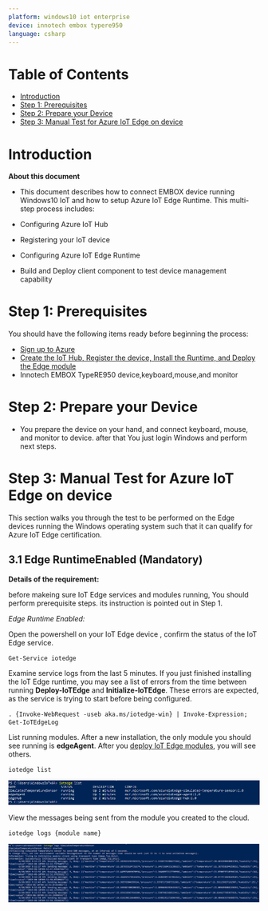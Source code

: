 ```yaml
---
platform: windows10 iot enterprise
device: innotech embox typere950
language: csharp
---
```


# Table of Contents

-   [Introduction](#Introduction)
-   [Step 1: Prerequisites](#Prerequisites)
-   [Step 2: Prepare your Device](#PrepareDevice)
-   [Step 3: Manual Test for Azure IoT Edge on device](#Manual)

<a name="Introduction"></a>
# Introduction

**About this document**

-   This document describes how to connect EMBOX device running Windows10 IoT and how to setup Azure IoT Edge Runtime. This multi-step process includes:

-   Configuring Azure IoT Hub
-   Registering your IoT device
-   Configuring Azure IoT Edge Runtime
-   Build and Deploy client component to test device management capability 

<a name="Prerequisites"></a>
# Step 1: Prerequisites

You should have the following items ready before beginning the process:

-   [Sign up to Azure](https://account.windowsazure.com/signup?offer=ms-azr-0044p)
-   [Create the IoT Hub, Register the device, Install the Runtime, and Deploy the Edge module](https://docs.microsoft.com/en-us/azure/iot-edge/quickstart)
-   Innotech EMBOX TypeRE950 device,keyboard,mouse,and monitor

<a name="PrepareDevice"></a>
# Step 2: Prepare your Device

-   You prepare the device on your hand, and connect keyboard, mouse, and monitor to device. after that You just login Windows and perform next steps.

<a name="Manual"></a>
# Step 3: Manual Test for Azure IoT Edge on device

This section walks you through the test to be performed on the Edge devices running the Windows operating system such that it can qualify for Azure IoT Edge certification.

<a name="Step-3-1-IoTEdgeRunTime"></a>
## 3.1 Edge RuntimeEnabled (Mandatory)

**Details of the requirement:**

before makeing sure IoT Edge services and modules running, You should perform prerequisite steps. 
its instruction is pointed out in Step 1.

*Edge Runtime Enabled:*

Open the powershell on your IoT Edge device , confirm the status of the IoT Edge service.

    Get-Service iotedge

Examine service logs from the last 5 minutes. If you just finished installing the IoT Edge runtime, you may see a list of errors from the time between running **Deploy-IoTEdge** and **Initialize-IoTEdge**. These errors are expected, as the service is trying to start before being configured. 

    . {Invoke-WebRequest -useb aka.ms/iotedge-win} | Invoke-Expression; Get-IoTEdgeLog

List running modules. After a new installation, the only module you should see running is **edgeAgent**. After you [deploy IoT Edge modules](how-to-deploy-modules-portal.md), you will see others. 

    iotedge list

![](./media/typeae840/edgemodule_status.png)

View the messages being sent from the module you created to the cloud.

    iotedge logs {module name}

![](./media/typeae840/edgemodule_logs.png)

  
[setup-devbox-windows]: https://github.com/Azure/azure-iot-sdk-c/blob/master/doc/devbox_setup.md
[lnk-setup-iot-hub]: ../setup_iothub.md
[lnk-manage-iot-hub]: ../manage_iot_hub.md
